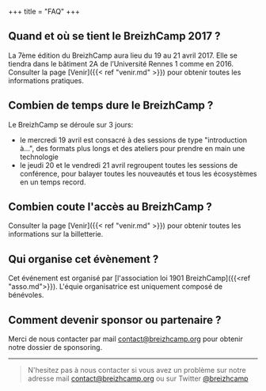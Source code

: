+++
title = "FAQ"
+++

## Quand et où se tient le BreizhCamp 2017 ?

La 7ème édition du BreizhCamp aura lieu du 19 au 21 avril 2017. Elle se tiendra dans le bâtiment 2A de l’Université Rennes 1 comme en 2016. Consulter la page [Venir]({{< ref "venir.md" >}}) pour obtenir toutes les informations pratiques.

## Combien de temps dure le BreizhCamp ?

Le BreizhCamp se déroule sur 3 jours:

* le mercredi 19 avril est consacré à des sessions de type "introduction à...", des formats plus longs et des ateliers pour prendre en main une technologie
* le jeudi 20 et le vendredi 21 avril regroupent toutes les sessions de conférence, pour balayer toutes les nouveautés et tous les écosystèmes en un temps record.

## Combien coute l'accès au BreizhCamp ?

Consulter la page [Venir]({{< ref "venir.md" >}}) pour obtenir toutes les informations sur la billetterie.

## Qui organise cet évènement ?

Cet événement est organisé par [l'association loi 1901 BreizhCamp]({{<ref "asso.md">}}). L'équie organisatrice est uniquement composé de bénévoles.

## Comment devenir sponsor ou partenaire ?

Merci de nous contacter par mail contact@breizhcamp.org pour obtenir notre dossier de sponsoring.

---

> N'hesitez pas à nous contacter si vous avez un problème sur notre adresse mail contact@breizhcamp.org ou sur Twitter [@breizhcamp](https://twitter.com/breizhcamp)
